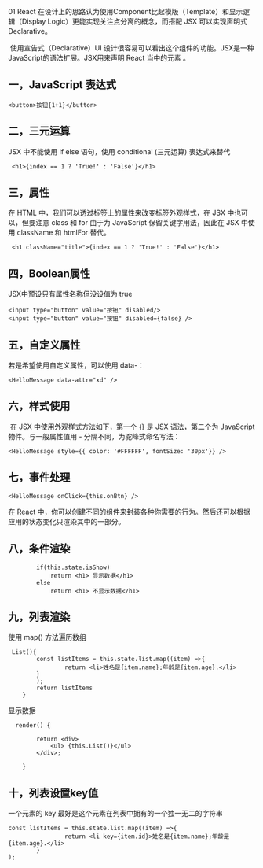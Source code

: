 01        React 在设计上的思路认为使用Component比起模版（Template）和显示逻辑（Display Logic）更能实现关注点分离的概念，而搭配 JSX 可以实现声明式 Declarative。

​       使用宣告式（Declarative）UI 设计很容易可以看出这个组件的功能。JSX是一种JavaScript的语法扩展。JSX用来声明 React 当中的元素 。



## 一，JavaScript 表达式

```
<button>按钮{1+1}</button>
```

## 二，三元运算

JSX 中不能使用 if else 语句，使用 conditional (三元运算) 表达式来替代 

```
 <h1>{index == 1 ? 'True!' : 'False'}</h1>
```

## 三，属性

在 HTML 中，我们可以透过标签上的属性来改变标签外观样式，在 JSX 中也可以，但要注意 class 和 for 由于为 JavaScript 保留关键字用法，因此在 JSX 中使用 className 和 htmlFor 替代。 

```
 <h1 className="title">{index == 1 ? 'True!' : 'False'}</h1>
```

## 四，Boolean属性

JSX中预设只有属性名称但没设值为 true 

```
<input type="button" value="按钮" disabled/>
<input type="button" value="按钮" disabled={false} />
```

## 五，自定义属性

若是希望使用自定义属性，可以使用 data-： 

```
<HelloMessage data-attr="xd" />
```

## 六，样式使用

​        在 JSX 中使用外观样式方法如下，第一个 {} 是 JSX 语法，第二个为 JavaScript 物件。与一般属性值用 - 分隔不同，为驼峰式命名写法： 

```
<HelloMessage style={{ color: '#FFFFFF', fontSize: '30px'}} />
```

## 七，事件处理

```
<HelloMessage onClick={this.onBtn} />
```

在 React 中，你可以创建不同的组件来封装各种你需要的行为。然后还可以根据应用的状态变化只渲染其中的一部分。

## 八，条件渲染

```
        if(this.state.isShow)
            return <h1> 显示数据</h1>
        else
            return <h1> 不显示数据</h1>
```

## 九，列表渲染

使用 map() 方法遍历数组

```
 List(){
        const listItems = this.state.list.map((item) =>{
                return <li>姓名是{item.name};年龄是{item.age}.</li>
        }
        );
        return listItems
    }
```

显示数据

```
  render() {

        return <div>
            <ul> {this.List()}</ul>
        </div>;

    }
```

## 十，列表设置key值

一个元素的 key 最好是这个元素在列表中拥有的一个独一无二的字符串

```
const listItems = this.state.list.map((item) =>{
                return <li key={item.id}>姓名是{item.name};年龄是{item.age}.</li>
        }
);
```

